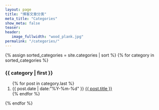 ```yaml
---
layout: page
title: "博客文章分类"
meta_title: "Categories"
show_meta: false
teaser:
header:
   image_fullwidth: "wood_plank.jpg"
permalink: "/categories/"
---
```


<section class="container posts-content">
{% assign sorted_categories = site.categories | sort %}
{% for category in sorted_categories %}
<h3>{{ category | first }}</h3>
<ol class="posts-list" id="{{ category[0] }}">
{% for post in category.last %}
<li class="posts-list-item">
<span class="posts-list-meta">{{ post.date | date:"%Y-%m-%d" }}</span>
<a class="posts-list-name" href="{{ post.url }}">{{ post.title }}</a>
</li>
{% endfor %}
</ol>
{% endfor %}
</section>
<!-- /section.content -->
